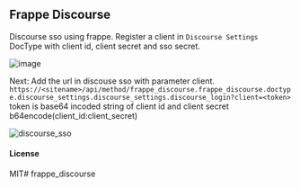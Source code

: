 ## Frappe Discourse

Discourse sso using frappe.
Register a client in `Discourse Settings` DocType with client id, client secret and sso secret.

![image](https://user-images.githubusercontent.com/11792643/88766285-60a54e80-d195-11ea-8b4e-c4956cb2f8e1.png)


Next: Add the url in discouse sso with parameter client.
`https://<sitename>/api/method/frappe_discourse.frappe_discourse.doctype.discourse_settings.discourse_settings.discourse_login?client=<token>`
token is base64 incoded string of client id and client secret b64encode(client_id:client_secret)



![discourse_sso](https://user-images.githubusercontent.com/11792643/88766210-43708000-d195-11ea-80f2-e612cf0b8d4b.gif)


#### License

MIT# frappe_discourse
